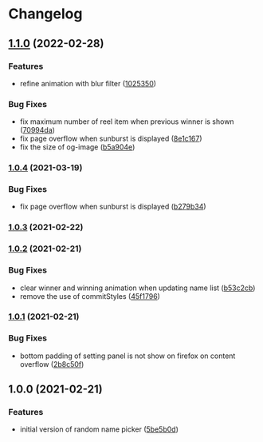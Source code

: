 # Changelog

## [1.1.0](https://github.com/icelam/random-name-picker/compare/v1.0.4...v1.1.0) (2022-02-28)


### Features

* refine animation with blur filter ([1025350](https://github.com/icelam/random-name-picker/commit/10253508457fd05e9a4ea8c0a005fb0a7962f817))


### Bug Fixes

* fix maximum number of reel item when previous winner is shown ([70994da](https://github.com/icelam/random-name-picker/commit/70994daef788c5545caeb5e778c6c3e25c6a6150))
* fix page overflow when sunburst is displayed ([8e1c167](https://github.com/icelam/random-name-picker/commit/8e1c167c81fd68c8756f2826bd20a48d1555bf71))
* fix the size of og-image ([b5a904e](https://github.com/icelam/random-name-picker/commit/b5a904ed70e465a34774b97662a16175304d0b16))

### [1.0.4](https://github.com/icelam/random-name-picker/compare/v1.0.3...v1.0.4) (2021-03-19)


### Bug Fixes

* fix page overflow when sunburst is displayed ([b279b34](https://github.com/icelam/random-name-picker/commit/b279b34f8088288b443f302dda7e513caf90f900))

### [1.0.3](https://github.com/icelam/random-name-picker/compare/v1.0.2...v1.0.3) (2021-02-22)

### [1.0.2](https://github.com/icelam/random-name-picker/compare/v1.0.1...v1.0.2) (2021-02-21)


### Bug Fixes

* clear winner and winning animation when updating name list ([b53c2cb](https://github.com/icelam/random-name-picker/commit/b53c2cb321f92526d49726773a0604e7b30a1613))
* remove the use of commitStyles ([45f1796](https://github.com/icelam/random-name-picker/commit/45f17964c4e0cf6aa2948815484d9f35f82c453b))

### [1.0.1](https://github.com/icelam/random-name-picker/compare/v1.0.0...v1.0.1) (2021-02-21)


### Bug Fixes

* bottom padding of setting panel is not show on firefox on content overflow ([2b8c50f](https://github.com/icelam/random-name-picker/commit/2b8c50f42fc064f05ac1ec552390aa36d9d4b0cc))

## 1.0.0 (2021-02-21)


### Features

* initial version of random name picker ([5be5b0d](https://github.com/icelam/random-name-picker/commit/5be5b0d5117ffde1180f30f3d3c3f3645193ea19))
